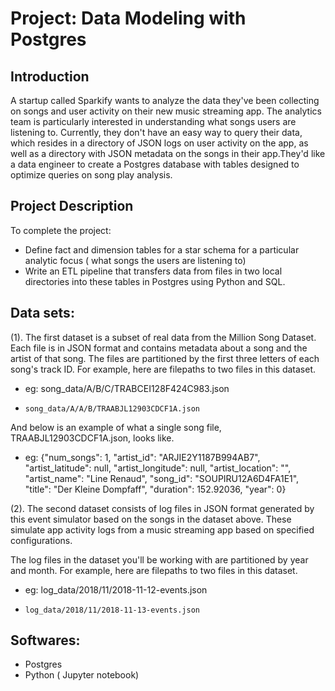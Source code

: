 # Project: Data Modeling with Postgres

## Introduction
A startup called Sparkify wants to analyze the data they've been collecting on songs and user activity on their new music streaming app. 
The analytics team is particularly interested in understanding what songs users are listening to. Currently, they don't have an easy way 
to query their data, which resides in a directory of JSON logs on user activity on the app, as well as a directory with JSON metadata on
the songs in their app.They'd like a data engineer to create a Postgres database with tables designed to optimize queries on song play 
analysis. 

## Project Description
To complete the project:
* Define fact and dimension tables for a star schema for a particular analytic focus ( what songs the users are listening to)
* Write an ETL pipeline that transfers data from files in two local directories into these tables in Postgres using Python and SQL.

## Data sets:
(1). The first dataset is a subset of real data from the Million Song Dataset. Each file is in JSON format and contains metadata about a song and the artist of that song. The files are partitioned by the first three letters of each song's track ID. For example, here are filepaths to two files in this dataset.
* eg: song_data/A/B/C/TRABCEI128F424C983.json
*     song_data/A/A/B/TRAABJL12903CDCF1A.json

And below is an example of what a single song file, TRAABJL12903CDCF1A.json, looks like.
* eg: {"num_songs": 1, "artist_id": "ARJIE2Y1187B994AB7", "artist_latitude": null, "artist_longitude": null, "artist_location": "", "artist_name": "Line Renaud", "song_id": "SOUPIRU12A6D4FA1E1", "title": "Der Kleine Dompfaff", "duration": 152.92036, "year": 0}

(2). The second dataset consists of log files in JSON format generated by this event simulator based on the songs in the dataset above. These simulate app activity logs from a music streaming app based on specified configurations.

The log files in the dataset you'll be working with are partitioned by year and month. For example, here are filepaths to two files in this dataset.
* eg: log_data/2018/11/2018-11-12-events.json
*     log_data/2018/11/2018-11-13-events.json

## Softwares:
* Postgres
* Python ( Jupyter notebook)
